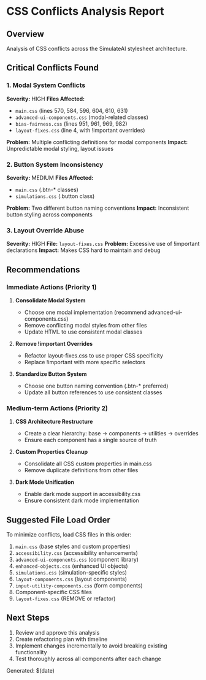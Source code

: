 # CSS Conflicts Analysis Report

## Overview
Analysis of CSS conflicts across the SimulateAI stylesheet architecture.

## Critical Conflicts Found

### 1. Modal System Conflicts
**Severity:** HIGH
**Files Affected:**
- `main.css` (lines 570, 584, 596, 604, 610, 631)
- `advanced-ui-components.css` (modal-related classes)
- `bias-fairness.css` (lines 951, 961, 969, 982)
- `layout-fixes.css` (line 4, with !important overrides)

**Problem:** Multiple conflicting definitions for modal components
**Impact:** Unpredictable modal styling, layout issues

### 2. Button System Inconsistency
**Severity:** MEDIUM
**Files Affected:**
- `main.css` (.btn-* classes)
- `simulations.css` (.button class)

**Problem:** Two different button naming conventions
**Impact:** Inconsistent button styling across components

### 3. Layout Override Abuse
**Severity:** HIGH
**File:** `layout-fixes.css`
**Problem:** Excessive use of !important declarations
**Impact:** Makes CSS hard to maintain and debug

## Recommendations

### Immediate Actions (Priority 1)
1. **Consolidate Modal System**
   - Choose one modal implementation (recommend advanced-ui-components.css)
   - Remove conflicting modal styles from other files
   - Update HTML to use consistent modal classes

2. **Remove !important Overrides**
   - Refactor layout-fixes.css to use proper CSS specificity
   - Replace !important with more specific selectors

3. **Standardize Button System**
   - Choose one button naming convention (.btn-* preferred)
   - Update all button references to use consistent classes

### Medium-term Actions (Priority 2)
1. **CSS Architecture Restructure**
   - Create a clear hierarchy: base → components → utilities → overrides
   - Ensure each component has a single source of truth

2. **Custom Properties Cleanup**
   - Consolidate all CSS custom properties in main.css
   - Remove duplicate definitions from other files

3. **Dark Mode Unification**
   - Enable dark mode support in accessibility.css
   - Ensure consistent dark mode implementation

## Suggested File Load Order
To minimize conflicts, load CSS files in this order:
1. `main.css` (base styles and custom properties)
2. `accessibility.css` (accessibility enhancements)
3. `advanced-ui-components.css` (component library)
4. `enhanced-objects.css` (enhanced UI objects)
5. `simulations.css` (simulation-specific styles)
6. `layout-components.css` (layout components)
7. `input-utility-components.css` (form components)
8. Component-specific CSS files
9. `layout-fixes.css` (REMOVE or refactor)

## Next Steps
1. Review and approve this analysis
2. Create refactoring plan with timeline
3. Implement changes incrementally to avoid breaking existing functionality
4. Test thoroughly across all components after each change

Generated: $(date)
